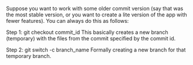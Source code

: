Suppose you want to work with some older commit version (say that was the most stable version, or you want to create a lite version of the app with fewer features). You can always do this as follows:

Step 1: git checkout commit_id
This basically creates a new branch (temporary) with the files from the commit specified by the commit id.

Step 2: git switch -c branch_name
Formally creating a new branch for that temporary branch.
